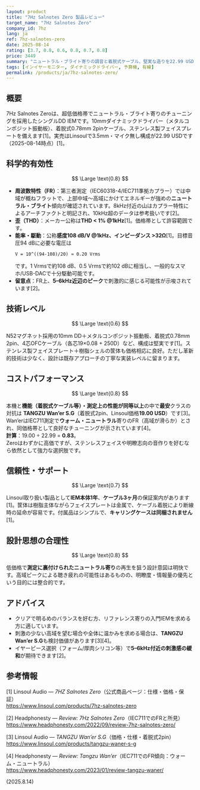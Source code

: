 ```yaml
---
layout: product
title: "7Hz Salnotes Zero 製品レビュー"
target_name: "7Hz Salnotes Zero"
company_id: 7hz
lang: ja
ref: 7hz-salnotes-zero
date: 2025-08-14
rating: [3.7, 0.8, 0.6, 0.8, 0.7, 0.8]
price: 3449
summary: "ニュートラル・ブライト寄りの調音と着脱式ケーブル、堅実な造りを22.99 USD（Linsoulの3.5mm無マイク構成・2025-08-14時点）で実現した超低価格IEM。高域ピークは一部のリスナーで疲労の可能性あり"
tags: [インイヤーモニター, ダイナミックドライバー, 予算機, 有線]
permalink: /products/ja/7hz-salnotes-zero/
---
```

## 概要

7Hz Salnotes Zeroは、超低価格帯でニュートラル・ブライト寄りのチューニングを採用したシングルDD IEMです。10mmダイナミックドライバー（メタルコンポジット振動板）、着脱式0.78mm 2pinケーブル、ステンレス製フェイスプレートを備えます[1]。実売はLinsoulで3.5mm・マイク無し構成が22.99 USDです（2025-08-14時点）[1]。

## 科学的有効性

$$ \Large \text{0.8} $$

- **周波数特性（FR）**：第三者測定（IEC60318-4/IEC711準拠カプラー）では中域が概ねフラットで、上部中域〜高域にかけてエネルギーが強めの**ニュートラル・ブライト**傾向が確認されています。8kHz付近の山はカプラー特性によるアーチファクトと明記され、10kHz超のデータは参考扱いです[2]。  
- **歪（THD）**：メーカー公称は**THD < 1% @1kHz**[1]。価格帯として許容範囲です。  
- **能率・駆動**：公称**感度108 dB/V @1kHz、インピーダンス >32Ω**[1]。目標音圧94 dBに必要な電圧は  
  ```
  V = 10^((94-108)/20) ≈ 0.20 Vrms
  ```
  です。1 Vrmsで約108 dB、0.5 Vrmsで約102 dBに相当し、一般的なスマホ/USB-DACで十分駆動可能です。  
- **留意点**：FR上、**5–6kHz近辺のピーク**で刺激的に感じる可能性が示唆されています[2]。

## 技術レベル

$$ \Large \text{0.6} $$

N52マグネット採用の10mm DD＋メタルコンポジット振動板、着脱式0.78mm 2pin、4芯OFCケーブル（各芯19×0.08 + 250D）など、構成は堅実です[1]。ステンレス製フェイスプレート＋樹脂シェルの筐体も価格相応に良好。ただし革新的技術は少なく、設計は既存アプローチの丁寧な実装レベルに留まります。

## コストパフォーマンス

$$ \Large \text{0.8} $$

本機と**機能（着脱式ケーブル等）・測定上の性能が同等以上**の中で**最安**クラスの対抗は **TANGZU Wan’er S.G**（着脱式2pin、Linsoul価格**19.00 USD**）です[3]。Wan’erはIEC711測定で**ウォーム・ニュートラル**寄りのFR（高域が滑らか）とされ、同価格帯として良好なチューニングが示されています[4]。  
**計算**：19.00 ÷ 22.99 = **0.83**。  
Zeroはわずかに高価ですが、ステンレスフェイスや明瞭志向の音作りを好むなら依然として強力な選択肢です。

## 信頼性・サポート

$$ \Large \text{0.7} $$

Linsoul取り扱い製品として**IEM本体1年**、**ケーブル3ヶ月**の保証案内があります[1]。筐体は樹脂主体ながらフェイスプレートは金属で、ケーブル着脱により断線時の延命が容易です。付属品はシンプルで、**キャリングケースは同梱されません**[1]。

## 設計思想の合理性

$$ \Large \text{0.8} $$

低価格で**測定に裏付けられたニュートラル寄り**の再生を狙う設計意図は明快です。高域ピークによる聴き疲れの可能性はあるものの、明瞭度・情報量の優先という目的には整合的です。

## アドバイス

- クリアで明るめのバランスを好む方、リファレンス寄りの入門IEMを求める方に適しています。  
- 刺激の少ない高域を望む場合や全体に温かみを求める場合は、**TANGZU Wan’er S.G**も検討価値があります[3][4]。  
- イヤーピース選択（フォーム/厚肉シリコン等）で**5–6kHz付近の刺激感の緩和**が期待できます[2]。

## 参考情報

[1] Linsoul Audio — *7HZ Salnotes Zero*（公式商品ページ：仕様・価格・保証）  
https://www.linsoul.com/products/7hz-salnotes-zero  

[2] Headphonesty — *Review: 7Hz Salnotes Zero*（IEC711でのFRと所見）  
https://www.headphonesty.com/2022/09/review-7hz-salnotes-zero/  

[3] Linsoul Audio — *TANGZU Wan’er S.G*（価格・仕様・着脱式2pin）  
https://www.linsoul.com/products/tangzu-waner-s-g  

[4] Headphonesty — *Review: Tangzu Wan’er*（IEC711でのFR傾向：ウォーム・ニュートラル）  
https://www.headphonesty.com/2023/01/review-tangzu-waner/


(2025.8.14)